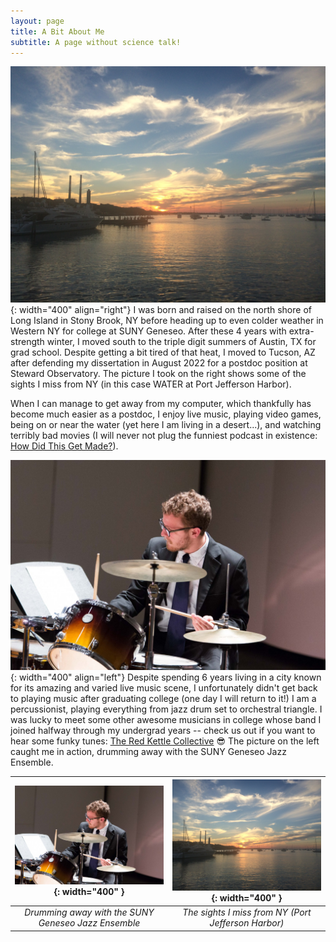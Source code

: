 ```yaml
---
layout: page
title: A Bit About Me
subtitle: A page without science talk!
---
```


![PJ](/assets/img/pj.jpg){: width="400" align="right"}
I was born and raised on the north shore of Long Island in Stony Brook, NY before heading up to even colder weather in Western NY for college at SUNY Geneseo. After these 4 years with extra-strength winter, I moved south to the triple digit summers of Austin, TX for grad school. Despite getting a bit tired of that heat, I moved to Tucson, AZ after defending my dissertation in August 2022 for a postdoc position at Steward Observatory. The picture I took on the right shows some of the sights I miss from NY (in this case WATER at Port Jefferson Harbor).

When I can manage to get away from my computer, which thankfully has become much easier as a postdoc, I enjoy live music, playing video games, being on or near the water (yet here I am living in a desert...), and watching terribly bad movies (I will never not plug the funniest podcast in existence: [How Did This Get Made?](https://www.hdtgminfo.com)).

![Drummer me](/assets/img/drum.jpg){: width="400" align="left"}
Despite spending 6 years living in a city known for its amazing and varied live music scene, I unfortunately didn't get back to playing music after graduating college (one day I will return to it!) I am a percussionist, playing everything from jazz drum set to orchestral triangle. I was lucky to meet some other awesome musicians in college whose band I joined halfway through my undergrad years -- check us out if you want to hear some funky tunes: [The Red Kettle Collective](https://open.spotify.com/artist/3OKo8dOMzkCjzckYJ7eHxQ?si=JnHaAVMbRISm26R7I59sSA) 😎 The picture on the left caught me in action, drumming away with the SUNY Geneseo Jazz Ensemble.

| ![Drummer me](/assets/img/drum.jpg){: width="400" } | ![PJ](/assets/img/pj.jpg){: width="400" } |
|:---:|:---:|
| *Drumming away with the SUNY Geneseo Jazz Ensemble* | *The sights I miss from NY (Port Jefferson Harbor)* |

<!-- ![Drummer me](/assets/img/drum.jpg){: width="700"}

*Drumming away with the SUNY Geneseo Jazz Ensemble*

![PJ](/assets/img/pj.jpg){: width="700"}

*The sights I miss from NY (Port Jefferson Harbor)* -->
